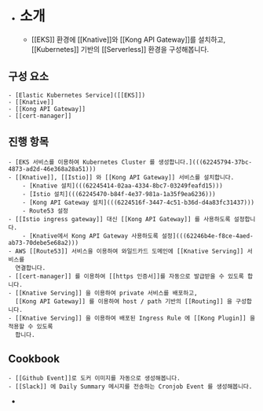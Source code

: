 - # 소개
	- [[EKS]] 환경에 [[Knative]]와 [[Kong API Gateway]]를 설치하고, [[Kubernetes]] 기반의 [[Serverless]] 환경을 구성해봅니다.
## 구성 요소
	- [Elastic Kubernetes Service]([[EKS]])
	- [[Knative]]
	- [[Kong API Gateway]]
	- [[cert-manager]]
## 진행 항목
	- [EKS 서비스를 이용하여 Kubernetes Cluster 를 생성합니다.](((62245794-37bc-4873-ad2d-46e368a28a51)))
	- [[Knative]], [[Istio]] 와 [[Kong API Gateway]] 서비스를 설치합니다.
		- [Knative 설치](((62245414-02aa-4334-8bc7-03249feafd15)))
		- [Istio 설치](((62245470-b84f-4e37-981a-1a35f9ea6236)))
		- [Kong API Gateway 설치](((6224516f-3447-4c51-b36d-d4a83fc31437)))
		- Route53 설정
	- [[Istio ingress gateway]] 대신 [[Kong API Gateway]] 를 사용하도록 설정합니다.
		- [Knative에서 Kong API Gateway 사용하도록 설정](((62246b4e-f8ce-4aed-ab73-70debe5e68a2)))
	- AWS [[Route53]] 서비스을 이용하여 와일드카드 도메인에 [[Knative Serving]] 서비스를
	  연결합니다.
	- [[cert-manager]] 를 이용하여 [[https 인증서]]를 자동으로 발급받을 수 있도록 합니다.
	- [[Knative Serving]] 을 이용하여 private 서비스를 배포하고, 
	  [[Kong API Gateway]] 를 이용하여 host / path 기반의 [[Routing]] 을 구성합니다.
	- [[Knative Serving]] 을 이용하여 배포된 Ingress Rule 에 [[Kong Plugin]] 을 적용할 수 있도록
	  합니다.
## Cookbook
	- [[Github Event]]로 도커 이미지를 자동으로 생성해봅니다.
	- [[Slack]] 에 Daily Summary 메시지를 전송하는 Cronjob Event 를 생성해봅니다.
-